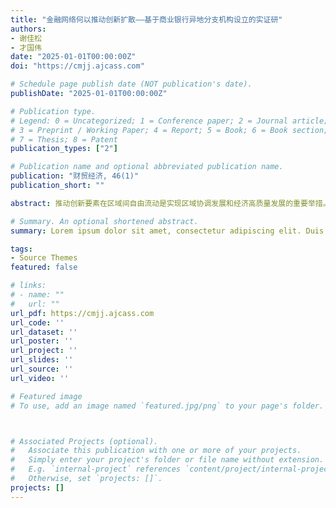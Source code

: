 ```yaml
---
title: "金融网络何以推动创新扩散——基于商业银行异地分支机构设立的实证研"
authors:
- 谢佳松
- 才国伟
date: "2025-01-01T00:00:00Z"
doi: "https://cmjj.ajcass.com"

# Schedule page publish date (NOT publication's date).
publishDate: "2025-01-01T00:00:00Z"

# Publication type.
# Legend: 0 = Uncategorized; 1 = Conference paper; 2 = Journal article;
# 3 = Preprint / Working Paper; 4 = Report; 5 = Book; 6 = Book section;
# 7 = Thesis; 8 = Patent
publication_types: ["2"]

# Publication name and optional abbreviated publication name.
publication: "财贸经济, 46(1)"
publication_short: ""

abstract: 推动创新要素在区域间自由流动是实现区域协调发展和经济高质量发展的重要举措。基于中国专利引用大数据，本文探讨了商业银行设立异地分支机构这一金融网络空间扩张行为对区域间创新扩散的影响及其作用机制。研究表明，商业银行设立异地分支机构显著促进了创新从银行总部所在城市向分支机构所在城市的扩散，其中投资机制发挥了重要作用。进一步分析显示，金融网络对创新扩散的影响呈现“偏向性模式”，即这种影响主要发生在产业结构、技术空间相似以及技术前沿距离相近的城市之间。此外，在市场需求旺盛、交通基础设施完善及人力资本水平较高地区，金融网络对创新扩散的推动效应更为显著。同时，创新扩散仍受到传统行政边界及文化差异等壁垒的阻碍。本文为金融发展如何促进经济增长给予了新的解释与经验证据，并从创新要素端为进一步畅通国内大循环、建设统一大市场提供了重要参考。

# Summary. An optional shortened abstract.
summary: Lorem ipsum dolor sit amet, consectetur adipiscing elit. Duis posuere tellus ac convallis placerat. Proin tincidunt magna sed ex sollicitudin condimentum.

tags:
- Source Themes
featured: false

# links:
# - name: ""
#   url: ""
url_pdf: https://cmjj.ajcass.com
url_code: ''
url_dataset: ''
url_poster: ''
url_project: ''
url_slides: ''
url_source: ''
url_video: ''

# Featured image
# To use, add an image named `featured.jpg/png` to your page's folder. 



# Associated Projects (optional).
#   Associate this publication with one or more of your projects.
#   Simply enter your project's folder or file name without extension.
#   E.g. `internal-project` references `content/project/internal-project/index.md`.
#   Otherwise, set `projects: []`.
projects: []
---
```



